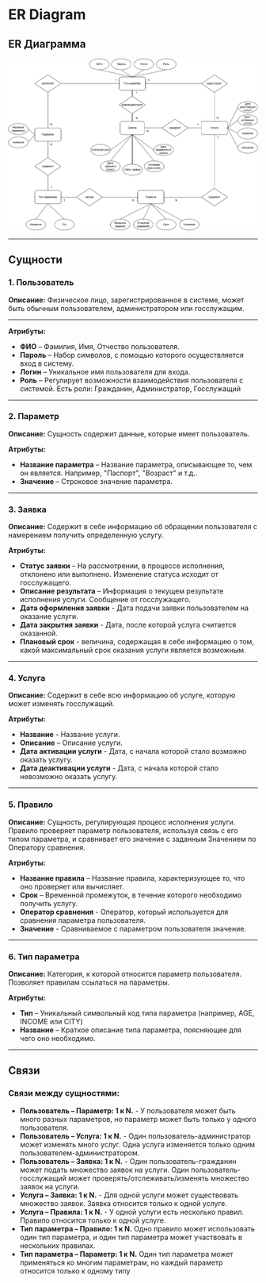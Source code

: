 # ER Diagram
## **ER Диаграмма**

![](https://github.com/IliaKataev/KataevZvedenuk/blob/19fc62d166a9ce81c407e0eca82276cb10971dc5/erd%20diargam/erdd.png)

---

## **Сущности**

### **1. Пользователь**

**Описание:** Физическое лицо, зарегистрированное в системе, может быть обычным пользователем, администратором или госслужащим.

---

**Атрибуты:**

- **ФИО** – Фамилия, Имя, Отчество пользователя.
- **Пароль** – Набор символов, с помощью которого осуществляется вход в систему.
- **Логин** – Уникальное имя пользователя для входа.
- **Роль** – Регулирует возможности взаимодействия пользователя с системой. Есть роли: Гражданин, Администратор, Госслужащий

---

### **2. Параметр**

**Описание:** Сущность содержит данные, которые имеет пользователь.

**Атрибуты:**

- **Название параметра** – Название параметра, описывающее то, чем он является. Например, "Паспорт", "Возраст" и т.д..
- **Значение** – Строковое значение параметра.

---

### **3. Заявка**

**Описание:** Содержит в себе информацию об обращении пользователя с намерением получить определенную услугу. 

**Атрибуты:**

- **Статус заявки** – На рассмотрении, в процессе исполнения, отклонено или выполнено. Изменение статуса исходит от госслужащего.
- **Описание результата** – Информация о текущем результате исполнения услуги. Сообщение от госслужащего.
- **Дата оформления заявки** - Дата подачи заявки пользователем на оказание услуги.
- **Дата закрытия заявки** - Дата, после которой услуга считается оказанной.
- **Плановый срок** - величина, содержащая в себе информацию о том, какой максимальный срок оказания услуги является возможным.

---

### **4. Услуга**

**Описание:** Содержит в себе всю информацию об услуге, которую может изменять госслужащий.

**Атрибуты:**

- **Название** - Название услуги.
- **Описание** – Описание услуги.
- **Дата активации услуги** - Дата, с начала которой стало возможно оказать услугу.
- **Дата деактивации услуги** - Дата, с начала которой стало невозможно оказать услугу.

---

### **5. Правило**

**Описание:** Сущность, регулирующая процесс исполнения услуги. Правило проверяет параметр пользователя, используя связь с его типом параметра, и сравнивает его значение с заданным Значением по Оператору сравнения.

**Атрибуты:**

- **Название правила** – Название правила, характеризующее то, что оно проверяет или вычисляет.
- **Срок** – Временной промежуток, в течение которого необходимо получить услугу.
- **Оператор сравнения** -  Оператор, который используется для сравнения параметра пользователя.
- **Значение** - Сравниваемое с параметром пользователя значение.

---

### **6. Тип параметра**
 
 **Описание:** Категория, к которой относится параметр пользователя. Позволяет правилам ссылаться на параметры.
 
 **Атрибуты:**

 - **Тип** – Уникальный символьный код типа параметра (например, AGE, INCOME или CITY)
 - **Название** – Краткое описание типа параметра, поясняющее для чего оно необходимо.

---

## **Связи**

### **Cвязи между сущностями:**
- **Пользователь – Параметр: 1 к N.** - У пользователя может быть много разных параметров, но параметр может быть только у одного пользователя.
- **Пользователь – Услуга: 1 к N.** - Один пользователь-администратор может изменять много услуг. Одна услуга изменяется только одним пользователем-администратором.
- **Пользователь – Заявка: 1 к N.** - Один пользователь-гражданин может подать множество заявок на услуги. Один пользователь-госслужащий может проверять/отслеживать/изменять множество заявок на услуги.
- **Услуга – Заявка: 1 к N.** - Для одной услуги может существовать множество заявок. Заявка относится только к одной услуге.
- **Услуга – Правила: 1 к N.** - У одной услуги есть несколько правил. Правило относится только к одной услуге.
- **Тип параметра – Правило: 1 к N.** Одно правило может использовать один тип параметра, и один тип параметра может участвовать в нескольких правилах.
 - **Тип параметра – Параметр: 1 к N.** Один тип параметра может применяться ко многим параметрам, но каждый параметр относится только к одному типу
